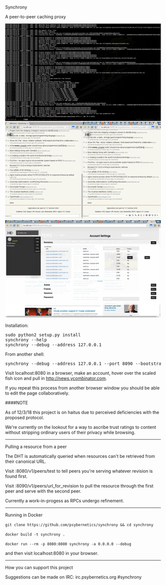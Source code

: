 Synchrony

A peer-to-peer caching proxy

![Alt text](doc/img/synchrony3.png?raw=true "Distributed HTTP")
![Alt text](doc/img/synchrony1.png?raw=true "Collaborative Editor")
![Alt text](doc/img/synchrony2.png?raw=true "Revision Management")

Installation:
<pre>
sudo python2 setup.py install
synchrony --help
synchrony --debug --address 127.0.0.1
</pre>
From another shell:
<pre>
synchrony --debug --address 127.0.0.1 --port 8090 --bootstrap 127.0.0.1:8080
</pre>

Visit localhost:8080 in a browser, make an account, hover over the scaled fish icon and
pull in http://news.ycombinator.com.

If you repeat this process from another browser window you should be able to edit the page collaboratively.

####NOTE

As of 12/3/18 this project is on haitus due to perceived deficiencies with the proposed protocol.

We're currently on the lookout for a way to ascribe trust ratings to content without stripping ordinary users of their privacy while browsing.

---

Pulling a resource from a peer

The DHT is automatically queried when resources can't be retrieved from their canonical URL.


Visit :8080/v1/peers/test to tell peers you're serving whatever revision is found first.

Visit :8090/v1/peers/url_for_revision to pull the resource through the first peer and serve with the second peer.

Currently a work-in-progess as RPCs undergo refinement.

----

Running in Docker

`git clone https://github.com/psybernetics/synchrony && cd synchrony`

`docker build -t synchrony .`

`docker run --rm -p 8080:8080 synchrony -a 0.0.0.0 --debug`

and then visit localhost:8080 in your browser.

----

How you can support this project

Suggestions can be made on IRC: irc.psybernetics.org #synchrony

